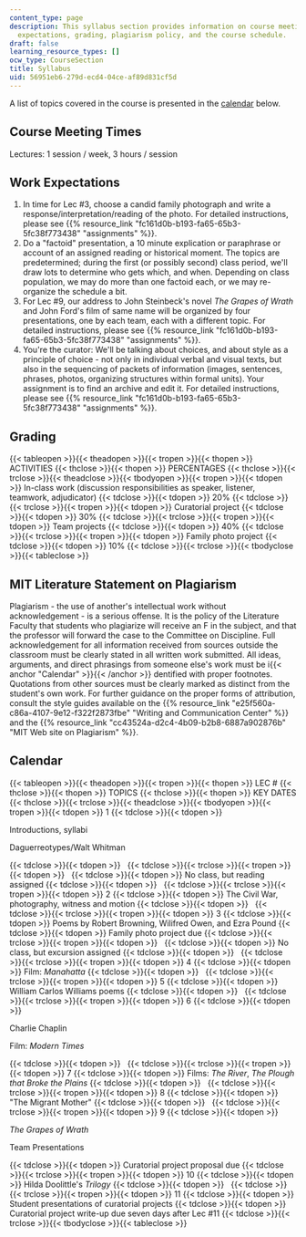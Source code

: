 ```yaml
---
content_type: page
description: This syllabus section provides information on course meeting times, work
  expectations, grading, plagiarism policy, and the course schedule.
draft: false
learning_resource_types: []
ocw_type: CourseSection
title: Syllabus
uid: 56951eb6-279d-ecd4-04ce-af89d831cf5d
---
```

A list of topics covered in the course is presented in the [calendar](#Calendar) below.

## Course Meeting Times

Lectures: 1 session / week, 3 hours / session

## Work Expectations

1. In time for Lec #3, choose a candid family photograph and write a response/interpretation/reading of the photo. For detailed instructions, please see {{% resource_link "fc161d0b-b193-fa65-65b3-5fc38f773438" "assignments" %}}.
2. Do a "factoid" presentation, a 10 minute explication or paraphrase or account of an assigned reading or historical moment. The topics are predetermined; during the first (or possibly second) class period, we'll draw lots to determine who gets which, and when. Depending on class population, we may do more than one factoid each, or we may re-organize the schedule a bit.
3. For Lec #9, our address to John Steinbeck's novel *The Grapes of Wrath* and John Ford's film of same name will be organized by four presentations, one by each team, each with a different topic. For detailed instructions, please see {{% resource_link "fc161d0b-b193-fa65-65b3-5fc38f773438" "assignments" %}}.
4. You're the curator: We'll be talking about choices, and about style as a principle of choice - not only in individual verbal and visual texts, but also in the sequencing of packets of information (images, sentences, phrases, photos, organizing structures within formal units). Your assignment is to find an archive and edit it. For detailed instructions, please see {{% resource_link "fc161d0b-b193-fa65-65b3-5fc38f773438" "assignments" %}}.

## Grading

{{< tableopen >}}{{< theadopen >}}{{< tropen >}}{{< thopen >}}
ACTIVITIES
{{< thclose >}}{{< thopen >}}
PERCENTAGES
{{< thclose >}}{{< trclose >}}{{< theadclose >}}{{< tbodyopen >}}{{< tropen >}}{{< tdopen >}}
In-class work (discussion responsibilities as speaker, listener, teamwork, adjudicator)
{{< tdclose >}}{{< tdopen >}}
20%
{{< tdclose >}}{{< trclose >}}{{< tropen >}}{{< tdopen >}}
Curatorial project
{{< tdclose >}}{{< tdopen >}}
30%
{{< tdclose >}}{{< trclose >}}{{< tropen >}}{{< tdopen >}}
Team projects
{{< tdclose >}}{{< tdopen >}}
40%
{{< tdclose >}}{{< trclose >}}{{< tropen >}}{{< tdopen >}}
Family photo project
{{< tdclose >}}{{< tdopen >}}
10%
{{< tdclose >}}{{< trclose >}}{{< tbodyclose >}}{{< tableclose >}}

## MIT Literature Statement on Plagiarism

Plagiarism - the use of another's intellectual work without acknowledgement - is a serious offense. It is the policy of the Literature Faculty that students who plagiarize will receive an F in the subject, and that the professor will forward the case to the Committee on Discipline. Full acknowledgement for all information received from sources outside the classroom must be clearly stated in all written work submitted. All ideas, arguments, and direct phrasings from someone else's work must be i{{< anchor "Calendar" >}}{{< /anchor >}} dentified with proper footnotes. Quotations from other sources must be clearly marked as distinct from the student's own work. For further guidance on the proper forms of attribution, consult the style guides available on the {{% resource_link "e25f560a-c86a-4107-9e12-f322f2873fbe" "Writing and Communication Center" %}} and the {{% resource_link "cc43524a-d2c4-4b09-b2b8-6887a902876b" "MIT Web site on Plagiarism" %}}.

## Calendar

{{< tableopen >}}{{< theadopen >}}{{< tropen >}}{{< thopen >}}
LEC #
{{< thclose >}}{{< thopen >}}
TOPICS
{{< thclose >}}{{< thopen >}}
KEY DATES
{{< thclose >}}{{< trclose >}}{{< theadclose >}}{{< tbodyopen >}}{{< tropen >}}{{< tdopen >}}
1
{{< tdclose >}}{{< tdopen >}}

Introductions, syllabi

Daguerreotypes/Walt Whitman

{{< tdclose >}}{{< tdopen >}}
 
{{< tdclose >}}{{< trclose >}}{{< tropen >}}{{< tdopen >}}
 
{{< tdclose >}}{{< tdopen >}}
No class, but reading assigned
{{< tdclose >}}{{< tdopen >}}
 
{{< tdclose >}}{{< trclose >}}{{< tropen >}}{{< tdopen >}}
2
{{< tdclose >}}{{< tdopen >}}
The Civil War, photography, witness and motion
{{< tdclose >}}{{< tdopen >}}
 
{{< tdclose >}}{{< trclose >}}{{< tropen >}}{{< tdopen >}}
3
{{< tdclose >}}{{< tdopen >}}
Poems by Robert Browning, Wilifred Owen, and Ezra Pound
{{< tdclose >}}{{< tdopen >}}
Family photo project due
{{< tdclose >}}{{< trclose >}}{{< tropen >}}{{< tdopen >}}
 
{{< tdclose >}}{{< tdopen >}}
No class, but excursion assigned
{{< tdclose >}}{{< tdopen >}}
 
{{< tdclose >}}{{< trclose >}}{{< tropen >}}{{< tdopen >}}
4
{{< tdclose >}}{{< tdopen >}}
Film: *Manahatta*
{{< tdclose >}}{{< tdopen >}}
 
{{< tdclose >}}{{< trclose >}}{{< tropen >}}{{< tdopen >}}
5
{{< tdclose >}}{{< tdopen >}}
William Carlos Williams poems
{{< tdclose >}}{{< tdopen >}}
 
{{< tdclose >}}{{< trclose >}}{{< tropen >}}{{< tdopen >}}
6
{{< tdclose >}}{{< tdopen >}}

Charlie Chaplin

Film: *Modern Times*

{{< tdclose >}}{{< tdopen >}}
 
{{< tdclose >}}{{< trclose >}}{{< tropen >}}{{< tdopen >}}
7
{{< tdclose >}}{{< tdopen >}}
Films: *The River*, *The Plough that Broke the Plains*
{{< tdclose >}}{{< tdopen >}}
 
{{< tdclose >}}{{< trclose >}}{{< tropen >}}{{< tdopen >}}
8
{{< tdclose >}}{{< tdopen >}}
"The Migrant Mother"
{{< tdclose >}}{{< tdopen >}}
 
{{< tdclose >}}{{< trclose >}}{{< tropen >}}{{< tdopen >}}
9
{{< tdclose >}}{{< tdopen >}}

*The Grapes of Wrath*

Team Presentations

{{< tdclose >}}{{< tdopen >}}
Curatorial project proposal due
{{< tdclose >}}{{< trclose >}}{{< tropen >}}{{< tdopen >}}
10
{{< tdclose >}}{{< tdopen >}}
Hilda Doolittle's *Trilogy*
{{< tdclose >}}{{< tdopen >}}
 
{{< tdclose >}}{{< trclose >}}{{< tropen >}}{{< tdopen >}}
11
{{< tdclose >}}{{< tdopen >}}
Student presentations of curatorial projects
{{< tdclose >}}{{< tdopen >}}
Curatorial project write-up due seven days after Lec #11
{{< tdclose >}}{{< trclose >}}{{< tbodyclose >}}{{< tableclose >}}
